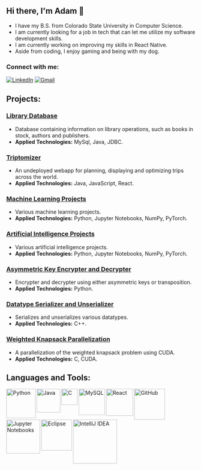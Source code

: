 ## Hi there, I'm Adam 👋

- I have my B.S. from Colorado State University in Computer Science.  
- I am currently looking for a job in tech that can let me utilize my software development skills.  
- I am currently working on improving my skills in React Native.  
- Aside from coding, I enjoy gaming and being with my dog.  

### Connect with me:
<a href="https://www.linkedin.com/in/adam-valdes/" target="_blank"><img alt="LinkedIn" src="https://img.shields.io/badge/linkedin-%230077B5.svg?&style=for-the-badge&logo=linkedin&logoColor=white" /></a> <a href="mailto:adam.m.valdes@gmail.com" target="_blank"><img alt="Gmail" src="https://img.shields.io/badge/Gmail-D14836?&style=for-the-badge&logo=Gmail&logoColor=white" /></a> 

## Projects:

### [Library Database]
- Database containing information on library operations, such as books in stock, authors and publishers.  
- **Applied Technologies:** MySql, Java, JDBC.  

### [Triptomizer]
- An undeployed webapp for planning, displaying and optimizing trips across the world.
- **Applied Technologies:** Java, JavaScript, React.  

### [Machine Learning Projects]
- Various machine learning projects.  
- **Applied Technologies:** Python, Jupyter Notebooks, NumPy, PyTorch.  

### [Artificial Intelligence Projects]
- Various artificial intelligence projects.  
- **Applied Technologies:** Python, Jupyter Notebooks, NumPy, PyTorch.  

### [Asymmetric Key Encrypter and Decrypter]
- Encrypter and decrypter using either asymmetric keys or transposition.  
- **Applied Technologies:** Python.  

### [Datatype Serializer and Unserializer]
- Serializes and unserializes various datatypes.  
- **Applied Technologies:** C++.

### [Weighted Knapsack Parallelization]
- A parallelization of the weighted knapsack problem using CUDA.  
- **Applied Technologies:** C, CUDA.  

## Languages and Tools:
<img align="left" alt="Python" title="Python" width="78px" src="https://img.shields.io/badge/Python-3776AB?style=for-the-badge&logo=python&logoColor=white" />
<img align="left" alt="Java" title="Java" width="63px" src="https://img.shields.io/badge/Java-ED8B00?style=for-the-badge&logo=java&logoColor=white" />
<img align="left" alt="C" title="C" width="43px" src="https://img.shields.io/badge/C-00599C?style=for-the-badge&logo=c&logoColor=white" />
<img align="left" alt="MySQL" title="MySQL" width="70px" src="https://img.shields.io/badge/MySQL-00000F?style=for-the-badge&logo=mysql&logoColor=white" />
<img align="left" alt="React" title="React" width="72px" src="https://img.shields.io/badge/React-20232A?style=for-the-badge&logo=react&logoColor=61DAFB" />
<img align="left" alt="GitHub" title="GitHub" width="82px" src="https://img.shields.io/badge/GitHub-100000?style=for-the-badge&logo=github&logoColor=white" />
<img align="left" alt="Jupyter Notebooks" title="Jupyter Notebooks" width="90px" src="https://img.shields.io/badge/Jupyter-F37626.svg?&style=for-the-badge&logo=Jupyter&logoColor=white" />
<img align="left" alt="Eclipse" title="Eclipse" width="82px" src="https://img.shields.io/badge/Eclipse-2C2255?style=for-the-badge&logo=eclipse&logoColor=white" />
<img align="left" alt="IntelliJ IDEA" title="IntelliJ IDEA" width="117px" src="https://img.shields.io/badge/IntelliJIDEA-000000.svg?style=for-the-badge&logo=intellij-idea&logoColor=white" />

[Library Database]: https://github.com/adammvaldes/Database-Systems
[Triptomizer]: https://github.com/adammvaldes/Triptomizer
[Machine Learning Projects]: https://github.com/adammvaldes/Machine-Learning
[Artificial Intelligence Projects]: https://github.com/adammvaldes/Artificial-Intelligence
[Asymmetric Key Encrypter and Decrypter]: https://github.com/adammvaldes/System-Security
[Datatype Serializer and Unserializer]: https://github.com/adammvaldes/Datatype-Serialization
[Weighted Knapsack Parallelization]: https://github.com/adammvaldes/Parallel-Programming


<!--
**adammvaldes/adammvaldes** is a ✨ _special_ ✨ repository because its `README.md` (this file) appears on your GitHub profile.

Here are some ideas to get you started:

- 🔭 I’m currently working on ...
- 🌱 I’m currently learning ...
- 👯 I’m looking to collaborate on ...
- 🤔 I’m looking for help with ...
- 💬 Ask me about ...
- 📫 How to reach me: ...
- 😄 Pronouns: ...
- ⚡ Fun fact: ...
-->
